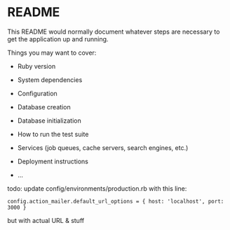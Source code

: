 # README

This README would normally document whatever steps are necessary to get the
application up and running.

Things you may want to cover:

- Ruby version

- System dependencies

- Configuration

- Database creation

- Database initialization

- How to run the test suite

- Services (job queues, cache servers, search engines, etc.)

- Deployment instructions

- ...

todo: update config/environments/production.rb with this line:

```
config.action_mailer.default_url_options = { host: 'localhost', port: 3000 }
```

but with actual URL & stuff
